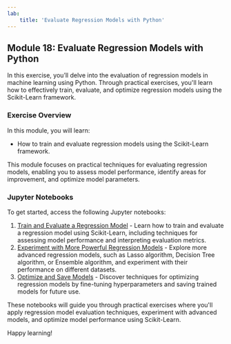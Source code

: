 ```yaml
---
lab:
    title: 'Evaluate Regression Models with Python'
---
```

## Module 18: Evaluate Regression Models with Python

In this exercise, you’ll delve into the evaluation of regression models in machine learning using Python. Through practical exercises, you'll learn how to effectively train, evaluate, and optimize regression models using the Scikit-Learn framework.

### Exercise Overview

In this module, you will learn:
- How to train and evaluate regression models using the Scikit-Learn framework.

This module focuses on practical techniques for evaluating regression models, enabling you to assess model performance, identify areas for improvement, and optimize model parameters.

### Jupyter Notebooks

To get started, access the following Jupyter notebooks:

1. [Train and Evaluate a Regression Model](../notebook/18/1-evaluate-regression-model.ipynb) - Learn how to train and evaluate a regression model using Scikit-Learn, including techniques for assessing model performance and interpreting evaluation metrics.
2. [Experiment with More Powerful Regression Models](../notebook/18/2-experimenting-regression-model.ipynb) - Explore more advanced regression models, such as Lasso algorithm, Decision Tree algorithm, or Ensemble algorithm, and experiment with their performance on different datasets.
3. [Optimize and Save Models](../notebook/18/3-tuning-regression-model.ipynb) - Discover techniques for optimizing regression models by fine-tuning hyperparameters and saving trained models for future use.

These notebooks will guide you through practical exercises where you'll apply regression model evaluation techniques, experiment with advanced models, and optimize model performance using Scikit-Learn.

Happy learning!
